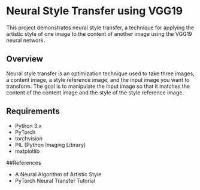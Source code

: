 # Neural Style Transfer using VGG19

This project demonstrates neural style transfer, a technique for applying the artistic style of one image to the content of another image using the VGG19 neural network.

## Overview

Neural style transfer is an optimization technique used to take three images, a content image, a style reference image, and the input image you want to transform. The goal is to manipulate the input image so that it matches the content of the content image and the style of the style reference image.

## Requirements

- Python 3.x
- PyTorch
- torchvision
- PIL (Python Imaging Library)
- matplotlib

##References
- A Neural Algorithm of Artistic Style
- PyTorch Neural Transfer Tutorial
